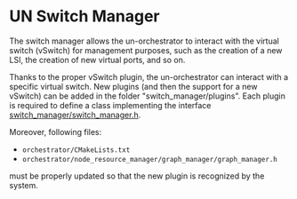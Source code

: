 # UN Switch Manager

The switch manager allows the un-orchestrator to interact with the virtual 
switch (vSwitch) for management purposes, such as the creation of a new LSI, the
creation of new virtual ports, and so on.

Thanks to the proper vSwitch plugin, the un-orchestrator can interact with a 
specific virtual switch. New plugins (and then the support for a new vSwitch)
can be added in the folder "switch_manager/plugins".
Each plugin is required to define a class implementing the interface 
[switch_manager/switch_manager.h](switch_manager/switch_manager.h).

Moreover, following files:
* `orchestrator/CMakeLists.txt`
* `orchestrator/node_resource_manager/graph_manager/graph_manager.h`

must be properly updated so that the new plugin is recognized by the system.
